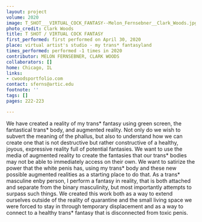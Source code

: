 ```yaml
---
layout: project
volume: 2020
image: T_SHOT___VIRTUAL_COCK_FANTASY--Melon_Fernsebner__Clark_Woods.jpg
photo_credit: Clark Woods
title: T SHOT / VIRTUAL COCK FANTASY
first_performed: first performed on April 30, 2020
place: virtual artist's studio - my trans* fantasyland
times_performed: performed -1 times in 2020
contributor: MELON FERNSEBNER, CLARK WOODS
collaborators: []
home: Chicago, IL
links:
- cwoodsportfolio.com
contact: sferns@artic.edu
footnote: ''
tags: []
pages: 222-223

---
```


We have created a reality of my trans* fantasy using green screen, the fantastical trans* body, and augmented reality. Not only do we wish to subvert the meaning of the phallus, but also to understand how we can create one that is not destructive but rather constructive of a healthy, joyous, expressive reality full of potential fantasies. We want to use the media of augmented reality to create the fantasies that our trans* bodies may not be able to immediately access on their own. We want to satirize the power that the white penis has, using my trans* body and these new possible augmented realities as a starting place to do that. As a trans* masculine enby person, I perform a fantasy in reality, that is both attached and separate from the binary masculinity, but most importantly attempts to surpass such things. We created this work both as a way to extend ourselves outside of the reality of quarantine and the small living space we were forced to stay in through temporary displacement and as a way to connect to a healthy trans* fantasy that is disconnected from toxic penis.
